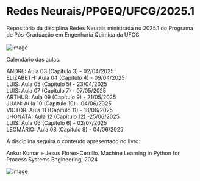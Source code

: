 # Redes Neurais/PPGEQ/UFCG/2025.1
Repositório da disciplina Redes Neurais ministrada no 2025.1 do Programa de Pós-Graduação em Engenharia Quimica da UFCG <br><br>
![image](https://github.com/user-attachments/assets/b47c5422-627f-4af9-91ce-8314f968b080)   <br>



Calendário das aulas:

ANDRE: Aula 03 (Capítulo 3) - 02/04/2025  <br>
ELIZABETH: Aula 04 (Capítulo 4) - 09/04/2025 <br>
LUIS: Aula 05 (Capítulo 5) - 23/04/2025 <br>
LUIS: Aula 07 (Capítulo 7) - 07/05/2025 <br>
ARTHUR: Aula 09 (Capítulo 9) - 21/05/2025 <br>
JUAN: Aula 10 (Capítulo 10) -  04/06/2025 <br>
VICTOR: Aula 11 (Capítulo 11) - 18/06/2025 <br>
JHONATA: Aula 12 (Capítulo 12) -25/06/2025 <br>
LUIS: Aula 06 (Capítulo 6) - 02/07/2025<br>
LEOMÁRIO: Aula 08 (Capítulo 8) - 04/06/2025 <br>




A disciplina seguirá o conteudo apresentado no livro:

Ankur Kumar e Jesus Flores-Cerrillo. Machine Learning in Python for Process Systems Engineering, 2024

![image](https://github.com/user-attachments/assets/eb11f396-4059-4f6e-8d50-e427f5d793d9)


